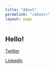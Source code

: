 ```yaml
---
title: "About"
permalink: "/about/"
layout: page
---
```


## Hello!
[Twitter](https://twitter.com/jayshenoy)

[LinkedIn](https://www.linkedin.com/in/jayavanth/)
